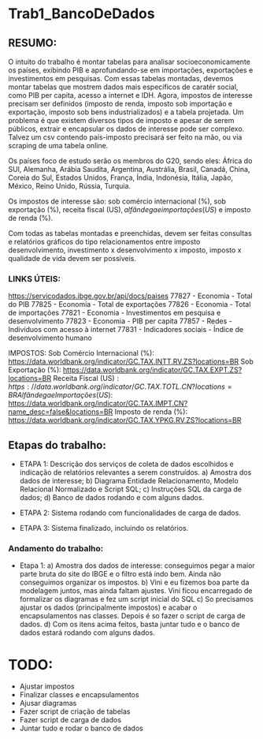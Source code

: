 # Trab1_BancoDeDados

## RESUMO: 
O intuito do trabalho é montar tabelas para analisar socioeconomicamente os países, exibindo PIB e aprofundando-se em importações,
exportações e investimentos em pesquisas. Com essas tabelas montadas, devemos montar tabelas que mostrem dados mais específicos de caratér
social, como PIB per capita, acesso a internet e IDH. 
Agora, impostos de interesse precisam ser definidos (imposto de renda, imposto sob importação e exportação, imposto sob bens
industrializados) e a tabela projetada. Um problema é que existem diversos tipos de imposto e apesar de serem públicos, extrair e
encapsular os dados de interesse pode ser complexo. Talvez um csv contendo país-imposto precisará ser feito na mão, ou via scraping de uma
tabela online.  

Os países foco de estudo serão os membros do G20, sendo eles: África do SUl, Alemanha, Arábia Saudita, Argentina, Austrália, Brasil, Canadá, China, Coreia do Sul, Estados Unidos, França, Índia, Indonésia, Itália, Japão, México, Reino Unido, Rússia, Turquia.

Os impostos de interesse são: sob comércio internacional (%), sob exportação (%), receita fiscal (US$), alfândega e importações (US$) e imposto de renda (%). 

Com todas as tabelas montadas e preenchidas, devem ser feitas consultas e relatórios gráficos do tipo relacionamentos entre imposto
desenvolvimento, investimento x desenvolvimento x imposto, imposto x qualidade de vida devem ser possíveis. 

### LINKS ÚTEIS:
https://servicodados.ibge.gov.br/api/docs/paises
77827 - Economia - Total do PIB
77825 - Economia - Total de exportações
77826 - Economia - Total de importações
77821 - Economia - Investimentos em pesquisa e desenvolvimento
77823 - Economia - PIB per capita
77857 - Redes - Indivíduos com acesso à internet
77831 - Indicadores sociais - Índice de desenvolvimento humano

IMPOSTOS: 
Sob Comércio Internacional (%): https://data.worldbank.org/indicator/GC.TAX.INTT.RV.ZS?locations=BR
Sob Exportação (%): https://data.worldbank.org/indicator/GC.TAX.EXPT.ZS?locations=BR
Receita Fiscal (US$): https://data.worldbank.org/indicator/GC.TAX.TOTL.CN?locations=BR
Alfândega e Importações (US$): https://data.worldbank.org/indicator/GC.TAX.IMPT.CN?name_desc=false&locations=BR
Imposto de renda (%): https://data.worldbank.org/indicator/GC.TAX.YPKG.RV.ZS?locations=BR

## Etapas do trabalho:

* ETAPA 1: Descrição dos serviços de coleta de dados escolhidos e indicação de relatórios relevantes a serem construídos.
    a) Amostra dos dados de interesse;
    b) Diagrama Entidade Relacionamento, Modelo Relacional Normalizado e Script SQL;
    c) Instruções SQL da carga de dados;
    d) Banco de dados rodando e com alguns dados.

* ETAPA 2: Sistema rodando com funcionalidades de carga de dados.

* ETAPA 3: Sistema finalizado, incluindo os relatórios.

### Andamento do trabalho:

* Etapa 1:
    a) Amostra dos dados de interesse: conseguimos pegar a maior parte bruta do site do IBGE e o filtro está indo bem. Ainda não conseguimos organizar os impostos.
    b) Vini e eu fizemos boa parte da modelagem juntos, mas ainda faltam ajustes. Vini ficou encarregado de formalizar os diagramas e fez um script inicial do SQL 
    c) So precisamos ajustar os dados (principalmente impostos) e acabar o encapsulamentos nas classes. Depois é so fazer o script de carga de dados.
    d) Com os itens acima feitos, basta juntar tudo e o banco de dados estará rodando com alguns dados.

# TODO:
* Ajustar impostos
* Finalizar classes e encapsulamentos
* Ajusar diagramas
* Fazer script de criação de tabelas
* Fazer script de carga de dados
* Juntar tudo e rodar o banco de dados